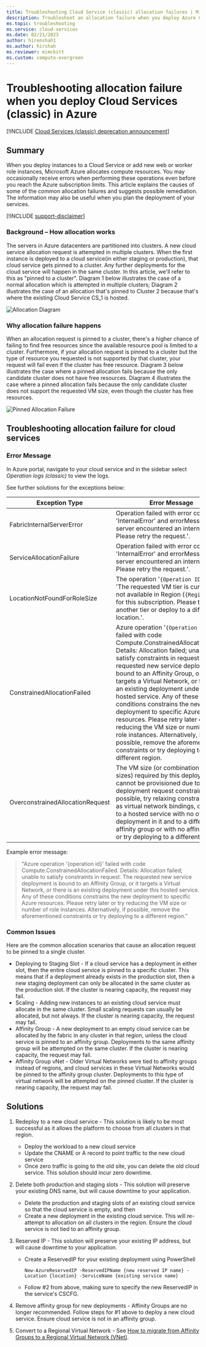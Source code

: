 ```yaml
---
title: Troubleshooting Cloud Service (classic) allocation failures | Microsoft Docs
description: Troubleshoot an allocation failure when you deploy Azure Cloud Services. Learn how allocation works and why allocation can fail.
ms.topic: troubleshooting
ms.service: cloud-services
ms.date: 02/21/2023
author: hirenshah1
ms.author: hirshah
ms.reviewer: mimckitt
ms.custom: compute-evergreen
---
```


# Troubleshooting allocation failure when you deploy Cloud Services (classic) in Azure

[!INCLUDE [Cloud Services (classic) deprecation announcement](includes/deprecation-announcement.md)]


## Summary

When you deploy instances to a Cloud Service or add new web or worker role instances, Microsoft Azure allocates compute resources. You may occasionally receive errors when performing these operations even before you reach the Azure subscription limits. This article explains the causes of some of the common allocation failures and suggests possible remediation. The information may also be useful when you plan the deployment of your services.

[!INCLUDE [support-disclaimer](../../includes/support-disclaimer.md)]

### Background – How allocation works

The servers in Azure datacenters are partitioned into clusters. A new cloud service allocation request is attempted in multiple clusters. When the first instance is deployed to a cloud service(in either staging or production), that cloud service gets pinned to a cluster. Any further deployments for the cloud service will happen in the same cluster. In this article, we'll refer to this as "pinned to a cluster". Diagram 1 below illustrates the case of a normal allocation which is attempted in multiple clusters; Diagram 2 illustrates the case of an allocation that's pinned to Cluster 2 because that's where the existing Cloud Service CS_1 is hosted.

![Allocation Diagram](./media/cloud-services-allocation-failure/Allocation1.png)

### Why allocation failure happens

When an allocation request is pinned to a cluster, there's a higher chance of failing to find free resources since the available resource pool is limited to a cluster. Furthermore, if your allocation request is pinned to a cluster but the type of resource you requested is not supported by that cluster, your request will fail even if the cluster has free resource. Diagram 3 below illustrates the case where a pinned allocation fails because the only candidate cluster does not have free resources. Diagram 4 illustrates the case where a pinned allocation fails because the only candidate cluster does not support the requested VM size, even though the cluster has free resources.

![Pinned Allocation Failure](./media/cloud-services-allocation-failure/Allocation2.png)

## Troubleshooting allocation failure for cloud services

### Error Message

In Azure portal, navigate to your cloud service and in the sidebar select *Operation logs (classic)* to view the logs.

See further solutions for the exceptions below:

|Exception Type  |Error Message  |Solution  |
|---------|---------|---------|
|FabricInternalServerError     |Operation failed with error code 'InternalError' and errorMessage 'The server encountered an internal error. Please retry the request.'.|[Troubleshoot FabricInternalServerError](cloud-services-troubleshoot-fabric-internal-server-error.md)|
|ServiceAllocationFailure     |Operation failed with error code 'InternalError' and errorMessage 'The server encountered an internal error. Please retry the request.'.|[Troubleshoot ServiceAllocationFailure](cloud-services-troubleshoot-fabric-internal-server-error.md)|
|LocationNotFoundForRoleSize     |The operation '`{Operation ID}`' failed: 'The requested VM tier is currently not available in Region (`{Region ID}`) for this subscription. Please try another tier or deploy to a different location.'.|[Troubleshoot LocationNotFoundForRoleSize](cloud-services-troubleshoot-location-not-found-for-role-size.md)|
|ConstrainedAllocationFailed     |Azure operation '`{Operation ID}`' failed with code Compute.ConstrainedAllocationFailed. Details: Allocation failed; unable to satisfy constraints in request. The requested new service deployment is bound to an Affinity Group, or it targets a Virtual Network, or there is an existing deployment under this hosted service. Any of these conditions constrains the new deployment to specific Azure resources. Please retry later or try reducing the VM size or number of role instances. Alternatively, if possible, remove the aforementioned constraints or try deploying to a different region.|[Troubleshoot ConstrainedAllocationFailed](cloud-services-troubleshoot-constrained-allocation-failed.md)|
|OverconstrainedAllocationRequest     |The VM size (or combination of VM sizes) required by this deployment cannot be provisioned due to deployment request constraints. If possible, try relaxing constraints such as virtual network bindings, deploying to a hosted service with no other deployment in it and to a different affinity group or with no affinity group, or try deploying to a different region.|[Troubleshoot OverconstrainedAllocationRequest](cloud-services-troubleshoot-overconstrained-allocation-request.md)|

Example error message:

> "Azure operation '{operation id}' failed with code Compute.ConstrainedAllocationFailed. Details: Allocation failed; unable to satisfy constraints in request. The requested new service deployment is bound to an Affinity Group, or it targets a Virtual Network, or there is an existing deployment under this hosted service. Any of these conditions constrains the new deployment to specific Azure resources. Please retry later or try reducing the VM size or number of role instances. Alternatively, if possible, remove the aforementioned constraints or try deploying to a different region."

### Common Issues

Here are the common allocation scenarios that cause an allocation request to be pinned to a single cluster.

* Deploying to Staging Slot - If a cloud service has a deployment in either slot, then the entire cloud service is pinned to a specific cluster.  This means that if a deployment already exists in the production slot, then a new staging deployment can only be allocated in the same cluster as the production slot. If the cluster is nearing capacity, the request may fail.
* Scaling - Adding new instances to an existing cloud service must allocate in the same cluster.  Small scaling requests can usually be allocated, but not always. If the cluster is nearing capacity, the request may fail.
* Affinity Group - A new deployment to an empty cloud service can be allocated by the fabric in any cluster in that region, unless the cloud service is pinned to an affinity group. Deployments to the same affinity group will be attempted on the same cluster. If the cluster is nearing capacity, the request may fail.
* Affinity Group vNet - Older Virtual Networks were tied to affinity groups instead of regions, and cloud services in these Virtual Networks would be pinned to the affinity group cluster. Deployments to this type of virtual network will be attempted on the pinned cluster. If the cluster is nearing capacity, the request may fail.

## Solutions

1. Redeploy to a new cloud service - This solution is likely to be most successful as it allows the platform to choose from all clusters in that region.

   * Deploy the workload to a new cloud service  
   * Update the CNAME or A record to point traffic to the new cloud service
   * Once zero traffic is going to the old site, you can delete the old cloud service. This solution should incur zero downtime.
2. Delete both production and staging slots - This solution will preserve your existing DNS name, but will cause downtime to your application.

   * Delete the production and staging slots of an existing cloud service so that the cloud service is empty, and then
   * Create a new deployment in the existing cloud service. This will re-attempt to allocation on all clusters in the region. Ensure the cloud service is not tied to an affinity group.
3. Reserved IP -  This solution will preserve your existing IP address, but will cause downtime to your application.  

   * Create a ReservedIP for your existing deployment using PowerShell

     ```azurepowershell
     New-AzureReservedIP -ReservedIPName {new reserved IP name} -Location {location} -ServiceName {existing service name}
     ```

   * Follow #2 from above, making sure to specify the new ReservedIP in the service's CSCFG.
4. Remove affinity group for new deployments - Affinity Groups are no longer recommended. Follow steps for #1 above to deploy a new cloud service. Ensure cloud service is not in an affinity group.
5. Convert to a Regional Virtual Network - See [How to migrate from Affinity Groups to a Regional Virtual Network (VNet)](/previous-versions/azure/virtual-network/virtual-networks-migrate-to-regional-vnet).
